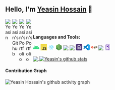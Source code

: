 ## Hello, I'm [Yeasin Hossain](https://yeasinxdp.netlify.app) 👋

<a href="https://www.linkedin.com/in/yeasinxdp/">
  <img align="left" alt="Yeasin" width="22px" src="https://cdn.jsdelivr.net/npm/simple-icons@v3/icons/linkedin.svg" />
</a>
<a href="https://github.com/yeasin-hossain">
  <img align="left" alt="Yeasin's Github" width="22px" src="https://cdn.jsdelivr.net/npm/simple-icons@v3/icons/github.svg" />
</a>
<a href="https://yeasinxdp.netlify.app">
  <img align="left" alt="Yeasin's Portfolio" width="22px" src="https://cdn.jsdelivr.net/npm/simple-icons@v3/icons/netlify.svg" />
</a>
<a href="https://twitter.com/yeasinxdp">
  <img align="left" alt="Yeasin's Portfolio" width="22px" src="https://cdn.jsdelivr.net/npm/simple-icons@v3/icons/twitter.svg" />
</a>
<br/>
<br/>

**Languages and Tools:**

<code><img height="20" src="https://raw.githubusercontent.com/github/explore/80688e429a7d4ef2fca1e82350fe8e3517d3494d/topics/android/android.png"></code>
<code><img height="20" src="https://raw.githubusercontent.com/github/explore/80688e429a7d4ef2fca1e82350fe8e3517d3494d/topics/javascript/javascript.png"></code>
<code><img height="20" src="https://raw.githubusercontent.com/github/explore/80688e429a7d4ef2fca1e82350fe8e3517d3494d/topics/react/react.png"></code>
<code><img height="20" src="https://raw.githubusercontent.com/github/explore/80688e429a7d4ef2fca1e82350fe8e3517d3494d/topics/nodejs/nodejs.png"></code>
<code><img height="20" src="https://camo.githubusercontent.com/92ec9eb7eeab7db4f5919e3205918918c42e6772562afb4112a2909c1aaaa875/68747470733a2f2f6173736574732e76657263656c2e636f6d2f696d6167652f75706c6f61642f76313630373535343338352f7265706f7369746f726965732f6e6578742d6a732f6e6578742d6c6f676f2e706e67"></code>
<code><img height="20" src="https://gw.alipayobjects.com/zos/rmsportal/KDpgvguMpGfqaHPjicRK.svg"></code>
<code><img height="20" src="https://raw.githubusercontent.com/github/explore/80688e429a7d4ef2fca1e82350fe8e3517d3494d/topics/bootstrap/bootstrap.png"></code>
<code><img height="20" src="https://raw.githubusercontent.com/github/explore/80688e429a7d4ef2fca1e82350fe8e3517d3494d/topics/visual-studio-code/visual-studio-code.png"></code>
<code><img height="20" src="https://raw.githubusercontent.com/github/explore/80688e429a7d4ef2fca1e82350fe8e3517d3494d/topics/git/git.png"></code>
<code><img height="20" src="https://avatars.githubusercontent.com/u/7892489?s=48&v=4"></code>
<code><img height="20" src="https://raw.githubusercontent.com/github/explore/cb661bc288627f05a5ac4187b00495fd8048c9fa/topics/heroku/heroku.png"></code>

<a href="https://github.com/yeasin-hossain">
  <img align="center" src="https://github-readme-stats.vercel.app/api/top-langs/?username=yeasin-hossain&theme=light&hide_langs_below=1" />
</a>
<a href="https://github.com/yeasin-hossain">
 <img align="center" src="https://github-readme-stats.vercel.app/api?username=yeasin-hossain&show_icons=true&theme=light&line_height=27" alt="Yeasin's github stats"/>
</a>


#### Contribution Graph
![Yeasin Hossain's github activity graph](https://activity-graph.herokuapp.com/graph?username=yeasin-hossain&theme=react-dark)
